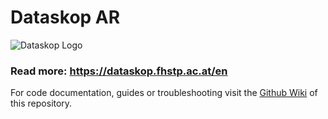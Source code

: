 # Dataskop AR

![Dataskop Logo](https://github.com/Dataskop/dataskop-ar/blob/main/Assets/DataSkopAR/Images/App%20Icons/120.png) 

### Read more: https://dataskop.fhstp.ac.at/en

For code documentation, guides or troubleshooting visit the [Github Wiki](https://github.com/Dataskop/dataskop-ar/wiki) of this repository.

